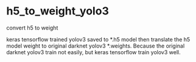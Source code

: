 # h5_to_weight_yolo3
convert h5 to weight

keras tensorflow trained yolov3 saved to *.h5 model then translate the h5 model weight to original darknet yolov3 *.weights.
Because the original darknet yolov3 train not easily, but keras tensorflow train yolov3 well.
